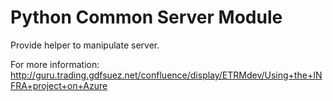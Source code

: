 # Python Common Server Module #

Provide helper to manipulate server.

For more information:
http://guru.trading.gdfsuez.net/confluence/display/ETRMdev/Using+the+INFRA+project+on+Azure
